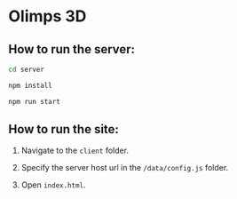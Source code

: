 # Olimps 3D

## How to run the server:

```bash
cd server

npm install

npm run start
```

## How to run the site:

1. Navigate to the `client` folder.

2. Specify the server host url in the `/data/config.js` folder.

3. Open `index.html`.
